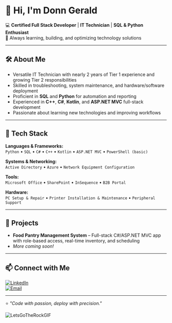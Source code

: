 # 👋 Hi, I'm Donn Gerald  

💻 **Certified Full Stack Developer** | **IT Technician** | **SQL & Python Enthusiast**  
🚀 Always learning, building, and optimizing technology solutions  

---

## 🛠️ About Me  
- Versatile IT Technician with nearly 2 years of Tier 1 experience and growing Tier 2 responsibilities  
- Skilled in troubleshooting, system maintenance, and hardware/software deployment  
- Proficient in **SQL** and **Python** for automation and reporting  
- Experienced in **C++**, **C#**, **Kotlin**, and **ASP.NET MVC** full-stack development  
- Passionate about learning new technologies and improving workflows  

---

## 🔧 Tech Stack  
**Languages & Frameworks:**  
`Python` • `SQL` • `C#` • `C++` • `Kotlin` • `ASP.NET MVC` • `PowerShell (basic)`  

**Systems & Networking:**  
`Active Directory` • `Azure` • `Network Equipment Configuration`  

**Tools:**  
`Microsoft Office` • `SharePoint` • `InSequence` • `B2B Portal`  

**Hardware:**  
`PC Setup & Repair` • `Printer Installation & Maintenance` • `Peripheral Support`  

---

## 📌 Projects  
- **Food Pantry Management System** – Full-stack C#/ASP.NET MVC app with role-based access, real-time inventory, and scheduling  
- *More coming soon!*  

---

## 📫 Connect with Me  
[![LinkedIn](https://img.shields.io/badge/LinkedIn-Profile-blue?logo=linkedin)](https://linkedin.com/in/donn-gerald-5b223353)  
[![Email](https://img.shields.io/badge/Email-dcgerald12%40gmail.com-red?logo=gmail)](mailto:dcgerald12@gmail.com)  

---
⭐ *"Code with passion, deploy with precision."*  



![LetsGoTheRockGIF](https://github.com/user-attachments/assets/5a7b3ae4-54ce-47d6-9c64-e0c8b278d376)


<!--
**DGerald12/DGerald12** is a ✨ _special_ ✨ repository because its `README.md` (this file) appears on your GitHub profile.

Here are some ideas to get you started:

- 🔭 I’m currently working on ...
- 🌱 I’m currently learning ...
- 👯 I’m looking to collaborate on ...
- 🤔 I’m looking for help with ...
- 💬 Ask me about ...
- 📫 How to reach me: ...
- 😄 Pronouns: ...
- ⚡ Fun fact: ...
-->
